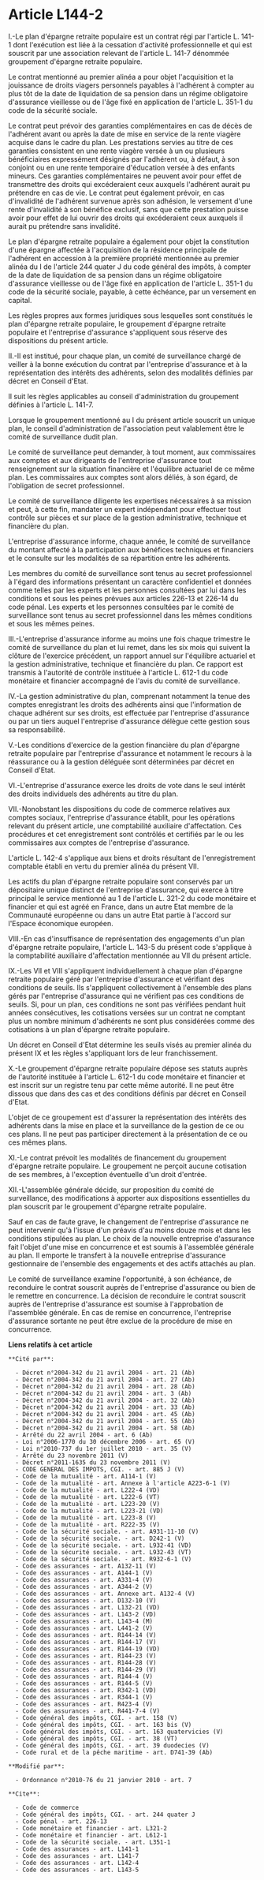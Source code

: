 # Article L144-2

I.-Le plan d'épargne retraite populaire est un contrat régi par l'article L. 141-1 dont l'exécution est liée à la cessation
d'activité professionnelle et qui est souscrit par une association relevant de l'article L. 141-7 dénommée groupement
d'épargne retraite populaire. 

Le contrat mentionné au premier alinéa a pour objet l'acquisition et la jouissance de droits viagers personnels payables à
l'adhérent à compter au plus tôt de la date de liquidation de sa pension dans un régime obligatoire d'assurance vieillesse ou
de l'âge fixé en application de l'article L. 351-1 du code de la sécurité sociale. 

Le contrat peut prévoir des garanties complémentaires en cas de décès de l'adhérent avant ou après la date de mise en service
de la rente viagère acquise dans le cadre du plan. Les prestations servies au titre de ces garanties consistent en une rente
viagère versée à un ou plusieurs bénéficiaires expressément désignés par l'adhérent ou, à défaut, à son conjoint ou en une
rente temporaire d'éducation versée à des enfants mineurs. Ces garanties complémentaires ne peuvent avoir pour effet de
transmettre des droits qui excéderaient ceux auxquels l'adhérent aurait pu prétendre en cas de vie. Le contrat peut également
prévoir, en cas d'invalidité de l'adhérent survenue après son adhésion, le versement d'une rente d'invalidité à son bénéfice
exclusif, sans que cette prestation puisse avoir pour effet de lui ouvrir des droits qui excéderaient ceux auxquels il aurait
pu prétendre sans invalidité. 

Le plan d'épargne retraite populaire a également pour objet la constitution d'une épargne affectée à l'acquisition de la
résidence principale de l'adhérent en accession à la première propriété mentionnée au premier alinéa du I de l'article 244
quater J du code général des impôts, à compter de la date de liquidation de sa pension dans un régime obligatoire d'assurance
vieillesse ou de l'âge fixé en application de l'article L. 351-1 du code de la sécurité sociale, payable, à cette échéance,
par un versement en capital. 

Les règles propres aux formes juridiques sous lesquelles sont constitués le plan d'épargne retraite populaire, le groupement
d'épargne retraite populaire et l'entreprise d'assurance s'appliquent sous réserve des dispositions du présent article. 

II.-Il est institué, pour chaque plan, un comité de surveillance chargé de veiller à la bonne exécution du contrat par
l'entreprise d'assurance et à la représentation des intérêts des adhérents, selon des modalités définies par décret en
Conseil d'Etat. 

Il suit les règles applicables au conseil d'administration du groupement définies à l'article L. 141-7. 

Lorsque le groupement mentionné au I du présent article souscrit un unique plan, le conseil d'administration de l'association
peut valablement être le comité de surveillance dudit plan. 

Le comité de surveillance peut demander, à tout moment, aux commissaires aux comptes et aux dirigeants de l'entreprise
d'assurance tout renseignement sur la situation financière et l'équilibre actuariel de ce même plan. Les commissaires aux
comptes sont alors déliés, à son égard, de l'obligation de secret professionnel. 

Le comité de surveillance diligente les expertises nécessaires à sa mission et peut, à cette fin, mandater un expert
indépendant pour effectuer tout contrôle sur pièces et sur place de la gestion administrative, technique et financière du
plan.

L'entreprise d'assurance informe, chaque année, le comité de surveillance du montant affecté à la participation aux bénéfices
techniques et financiers et le consulte sur les modalités de sa répartition entre les adhérents. 

Les membres du comité de surveillance sont tenus au secret professionnel à l'égard des informations présentant un caractère
confidentiel et données comme telles par les experts et les personnes consultées par lui dans les conditions et sous les
peines prévues aux articles 226-13 et 226-14 du code pénal. Les experts et les personnes consultées par le comité de
surveillance sont tenus au secret professionnel dans les mêmes conditions et sous les mêmes peines. 

III.-L'entreprise d'assurance informe au moins une fois chaque trimestre le comité de surveillance du plan et lui remet, dans
les six mois qui suivent la clôture de l'exercice précédent, un rapport annuel sur l'équilibre actuariel et la gestion
administrative, technique et financière du plan. Ce rapport est transmis à l'autorité de contrôle instituée à l'article L.
612-1 du code monétaire et financier accompagné de l'avis du comité de surveillance. 

IV.-La gestion administrative du plan, comprenant notamment la tenue des comptes enregistrant les droits des adhérents ainsi
que l'information de chaque adhérent sur ses droits, est effectuée par l'entreprise d'assurance ou par un tiers auquel
l'entreprise d'assurance délègue cette gestion sous sa responsabilité.

V.-Les conditions d'exercice de la gestion financière du plan d'épargne retraite populaire par l'entreprise d'assurance et
notamment le recours à la réassurance ou à la gestion déléguée sont déterminées par décret en Conseil d'Etat. 

VI.-L'entreprise d'assurance exerce les droits de vote dans le seul intérêt des droits individuels des adhérents au titre du
plan. 

VII.-Nonobstant les dispositions du code de commerce relatives aux comptes sociaux, l'entreprise d'assurance établit, pour
les opérations relevant du présent article, une comptabilité auxiliaire d'affectation. Ces procédures et cet enregistrement
sont contrôlés et certifiés par le ou les commissaires aux comptes de l'entreprise d'assurance.

L'article L. 142-4 s'applique aux biens et droits résultant de l'enregistrement comptable établi en vertu du premier alinéa
du présent VII. 

Les actifs du plan d'épargne retraite populaire sont conservés par un dépositaire unique distinct de l'entreprise
d'assurance, qui exerce à titre principal le service mentionné au 1 de l'article L. 321-2 du code monétaire et financier et
qui est agréé en France, dans un autre Etat membre de la Communauté européenne ou dans un autre Etat partie à l'accord sur
l'Espace économique européen. 

VIII.-En cas d'insuffisance de représentation des engagements d'un plan d'épargne retraite populaire, l'article L. 143-5 du
présent code s'applique à la comptabilité auxiliaire d'affectation mentionnée au VII du présent article. 

IX.-Les VII et VIII s'appliquent individuellement à chaque plan d'épargne retraite populaire géré par l'entreprise
d'assurance et vérifiant des conditions de seuils. Ils s'appliquent collectivement à l'ensemble des plans gérés par
l'entreprise d'assurance qui ne vérifient pas ces conditions de seuils. Si, pour un plan, ces conditions ne sont pas
vérifiées pendant huit années consécutives, les cotisations versées sur un contrat ne comptant plus un nombre minimum
d'adhérents ne sont plus considérées comme des cotisations à un plan d'épargne retraite populaire. 

Un décret en Conseil d'Etat détermine les seuils visés au premier alinéa du présent IX et les règles s'appliquant lors de
leur franchissement.

X.-Le groupement d'épargne retraite populaire dépose ses statuts auprès de l'autorité instituée à l'article L. 612-1 du code
monétaire et financier et est inscrit sur un registre tenu par cette même autorité. Il ne peut être dissous que dans des cas
et des conditions définis par décret en Conseil d'Etat.

L'objet de ce groupement est d'assurer la représentation des intérêts des adhérents dans la mise en place et la surveillance
de la gestion de ce ou ces plans. Il ne peut pas participer directement à la présentation de ce ou ces mêmes plans. 

XI.-Le contrat prévoit les modalités de financement du groupement d'épargne retraite populaire. Le groupement ne perçoit
aucune cotisation de ses membres, à l'exception éventuelle d'un droit d'entrée. 

XII.-L'assemblée générale décide, sur proposition du comité de surveillance, des modifications à apporter aux dispositions
essentielles du plan souscrit par le groupement d'épargne retraite populaire. 

Sauf en cas de faute grave, le changement de l'entreprise d'assurance ne peut intervenir qu'à l'issue d'un préavis d'au moins
douze mois et dans les conditions stipulées au plan. Le choix de la nouvelle entreprise d'assurance fait l'objet d'une mise
en concurrence et est soumis à l'assemblée générale au plan. Il emporte le transfert à la nouvelle entreprise d'assurance
gestionnaire de l'ensemble des engagements et des actifs attachés au plan. 

Le comité de surveillance examine l'opportunité, à son échéance, de reconduire le contrat souscrit auprès de l'entreprise
d'assurance ou bien de le remettre en concurrence. La décision de reconduire le contrat souscrit auprès de l'entreprise
d'assurance est soumise à l'approbation de l'assemblée générale. En cas de remise en concurrence, l'entreprise d'assurance
sortante ne peut être exclue de la procédure de mise en concurrence.

**Liens relatifs à cet article**

	**Cité par**:

	  - Décret n°2004-342 du 21 avril 2004 - art. 21 (Ab)
	  - Décret n°2004-342 du 21 avril 2004 - art. 27 (Ab)
	  - Décret n°2004-342 du 21 avril 2004 - art. 28 (Ab)
	  - Décret n°2004-342 du 21 avril 2004 - art. 3 (Ab)
	  - Décret n°2004-342 du 21 avril 2004 - art. 32 (Ab)
	  - Décret n°2004-342 du 21 avril 2004 - art. 33 (Ab)
	  - Décret n°2004-342 du 21 avril 2004 - art. 45 (Ab)
	  - Décret n°2004-342 du 21 avril 2004 - art. 55 (Ab)
	  - Décret n°2004-342 du 21 avril 2004 - art. 58 (Ab)
	  - Arrêté du 22 avril 2004 - art. 6 (Ab)
	  - Loi n°2006-1770 du 30 décembre 2006 - art. 65 (V)
	  - Loi n°2010-737 du 1er juillet 2010 - art. 35 (V)
	  - Arrêté du 23 novembre 2011 (V)
	  - Décret n°2011-1635 du 23 novembre 2011 (V)
	  - CODE GENERAL DES IMPOTS, CGI. - art. 885 J (V)
	  - Code de la mutualité - art. A114-1 (V)
	  - Code de la mutualité - art. Annexe à l'article A223-6-1 (V)
	  - Code de la mutualité - art. L222-4 (VD)
	  - Code de la mutualité - art. L222-6 (VT)
	  - Code de la mutualité - art. L223-20 (V)
	  - Code de la mutualité - art. L223-21 (VD)
	  - Code de la mutualité - art. L223-8 (V)
	  - Code de la mutualité - art. R222-35 (V)
	  - Code de la sécurité sociale. - art. A931-11-10 (V)
	  - Code de la sécurité sociale. - art. D242-1 (V)
	  - Code de la sécurité sociale. - art. L932-41 (VD)
	  - Code de la sécurité sociale. - art. L932-43 (VT)
	  - Code de la sécurité sociale. - art. R932-6-1 (V)
	  - Code des assurances - art. A132-11 (V)
	  - Code des assurances - art. A144-1 (V)
	  - Code des assurances - art. A331-4 (V)
	  - Code des assurances - art. A344-2 (V)
	  - Code des assurances - art. Annexe art. A132-4 (V)
	  - Code des assurances - art. D132-10 (V)
	  - Code des assurances - art. L132-21 (VD)
	  - Code des assurances - art. L143-2 (VD)
	  - Code des assurances - art. L143-4 (M)
	  - Code des assurances - art. L441-2 (V)
	  - Code des assurances - art. R144-14 (V)
	  - Code des assurances - art. R144-17 (V)
	  - Code des assurances - art. R144-19 (VD)
	  - Code des assurances - art. R144-23 (V)
	  - Code des assurances - art. R144-28 (V)
	  - Code des assurances - art. R144-29 (V)
	  - Code des assurances - art. R144-4 (V)
	  - Code des assurances - art. R144-5 (V)
	  - Code des assurances - art. R342-1 (VD)
	  - Code des assurances - art. R344-1 (V)
	  - Code des assurances - art. R423-4 (V)
	  - Code des assurances - art. R441-7-4 (V)
	  - Code général des impôts, CGI. - art. 158 (V)
	  - Code général des impôts, CGI. - art. 163 bis (V)
	  - Code général des impôts, CGI. - art. 163 quatervicies (V)
	  - Code général des impôts, CGI. - art. 38 (VT)
	  - Code général des impôts, CGI. - art. 39 duodecies (V)
	  - Code rural et de la pêche maritime - art. D741-39 (Ab)

	**Modifié par**:

	  - Ordonnance n°2010-76 du 21 janvier 2010 - art. 7

	**Cite**:

	  - Code de commerce
	  - Code général des impôts, CGI. - art. 244 quater J
	  - Code pénal - art. 226-13
	  - Code monétaire et financier - art. L321-2
	  - Code monétaire et financier - art. L612-1
	  - Code de la sécurité sociale. - art. L351-1
	  - Code des assurances - art. L141-1
	  - Code des assurances - art. L141-7
	  - Code des assurances - art. L142-4
	  - Code des assurances - art. L143-5
